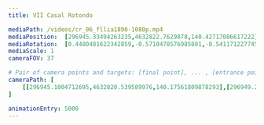 ```yaml
---
title: VII Casal Rotondo

mediaPath: /videos/cr_06_fllia1890-1080p.mp4
mediaPosition:  [296945.33494263235,4632822.7629878,140.42717086617222]
mediaRotation:  [0.4480481622342859,-0.5710478576985801,-0.5411712277450123,0.4246067484123368]
mediaScale: 1
cameraFOV: 37

# Pair of camera points and targets: [final point], ... , [entrance point]
cameraPath: [
    [[296945.1004712695,4632820.539589976,140.17561809878293],[296949.23731576983,4632819.8869300075,140.40111308645396]]
]

animationEntry: 5000
---
```

